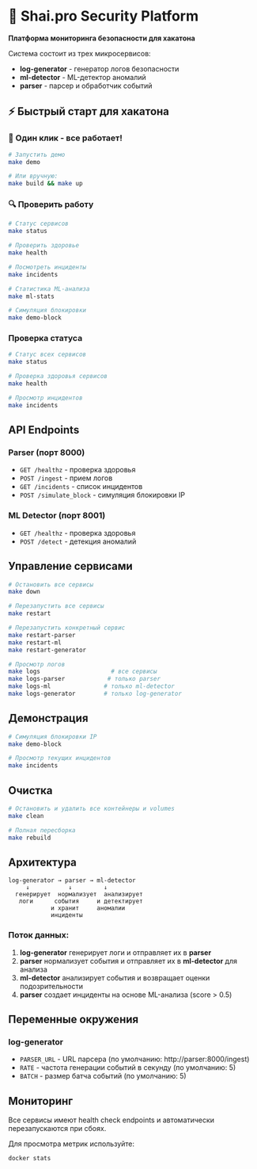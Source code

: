 # 🚀 Shai.pro Security Platform

**Платформа мониторинга безопасности для хакатона**

Система состоит из трех микросервисов:

- **log-generator** - генератор логов безопасности
- **ml-detector** - ML-детектор аномалий  
- **parser** - парсер и обработчик событий

## ⚡ Быстрый старт для хакатона

### 🎯 Один клик - все работает!

```bash
# Запустить демо
make demo

# Или вручную:
make build && make up
```

### 🔍 Проверить работу

```bash
# Статус сервисов
make status

# Проверить здоровье
make health

# Посмотреть инциденты
make incidents

# Статистика ML-анализа
make ml-stats

# Симуляция блокировки
make demo-block
```

### Проверка статуса

```bash
# Статус всех сервисов
make status

# Проверка здоровья сервисов
make health

# Просмотр инцидентов
make incidents
```

## API Endpoints

### Parser (порт 8000)
- `GET /healthz` - проверка здоровья
- `POST /ingest` - прием логов
- `GET /incidents` - список инцидентов
- `POST /simulate_block` - симуляция блокировки IP

### ML Detector (порт 8001)
- `GET /healthz` - проверка здоровья
- `POST /detect` - детекция аномалий

## Управление сервисами

```bash
# Остановить все сервисы
make down

# Перезапустить все сервисы
make restart

# Перезапустить конкретный сервис
make restart-parser
make restart-ml
make restart-generator

# Просмотр логов
make logs                    # все сервисы
make logs-parser            # только parser
make logs-ml               # только ml-detector
make logs-generator        # только log-generator
```

## Демонстрация

```bash
# Симуляция блокировки IP
make demo-block

# Просмотр текущих инцидентов
make incidents
```

## Очистка

```bash
# Остановить и удалить все контейнеры и volumes
make clean

# Полная пересборка
make rebuild
```

## Архитектура

```
log-generator → parser → ml-detector
     ↓           ↓         ↓
  генерирует  нормализует  анализирует
   логи      события     и детектирует
            и хранит     аномалии
            инциденты
```

### Поток данных:
1. **log-generator** генерирует логи и отправляет их в **parser**
2. **parser** нормализует события и отправляет их в **ml-detector** для анализа
3. **ml-detector** анализирует события и возвращает оценки подозрительности
4. **parser** создает инциденты на основе ML-анализа (score > 0.5)

## Переменные окружения

### log-generator
- `PARSER_URL` - URL парсера (по умолчанию: http://parser:8000/ingest)
- `RATE` - частота генерации событий в секунду (по умолчанию: 5)
- `BATCH` - размер батча событий (по умолчанию: 5)

## Мониторинг

Все сервисы имеют health check endpoints и автоматически перезапускаются при сбоях.

Для просмотра метрик используйте:
```bash
docker stats
```
